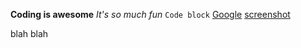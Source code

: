 
**Coding is awesome**
*It's so much fun*
```Code block```
[Google](https://www.google.com)
[screenshot](https://github.com/sebass82/phase-0-gps-1/blob/32f0539c57f1722ba608436f6c2741a9738eb249/Screen.Shot.2016-03-08.at.10.52.25.AM.png)

blah blah

